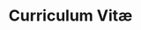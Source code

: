 ---
title: Curriculum Vitæ
layout: cv
#actions:
#  - label: "Download as PDF"
#    icon: pdf
#    url: "#pdf-asset"
---